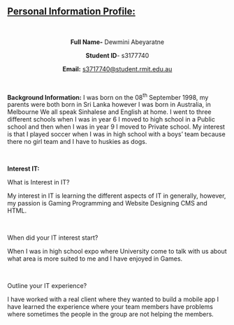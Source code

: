 
<h2><strong><u>Personal Information </u></strong><strong><u>Profile:</u></strong></h2>
<p>&nbsp;</p>
<p style="text-align: center;"><strong>Full Name-</strong> Dewmini Abeyaratne</p>
<p style="text-align: center;"><strong>Student ID</strong>- s3177740</p>
<p style="text-align: center;"><strong>Email:</strong> <a href="mailto:s3717740@student.rmit.edu.au">s3717740@student.rmit.edu.au</a></p>
<p>&nbsp;</p>
<p><strong>Background Information:</strong> I was born on the 08<sup>th</sup> September 1998, my parents were both born in Sri Lanka however I was born in Australia, in Melbourne We all speak Sinhalese and English at home. I went to three different schools when I was in year 6 I moved to high school in a Public school and then when I was in year 9 I moved to Private school. My interest is that I played soccer when I was in high school with a boys&rsquo; team because there no girl team and I have to huskies as dogs.</p>
<p>&nbsp;</p>
<p><strong>Interest IT:</strong></p>
<p>What is Interest in IT?</p>
<p>My interest in IT is learning the different aspects of IT in generally, however, my passion is Gaming Programming and Website Designing CMS and HTML.</p>
<p>&nbsp;</p>
<p>When did your IT interest start?</p>
<p>When I was in high school expo where University come to talk with us about what area is more suited to me and I have enjoyed in Games.</p>
<p>&nbsp;</p>
<p>Outline your IT experience?</p>
<p>I have worked with a real client where they wanted to build a mobile app I have learned the experience where your team members have problems where sometimes the people in the group are not helping the members.</p>
<p>&nbsp;</p>
